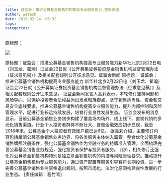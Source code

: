 ```yaml
---
title: 证监会：推进公募基金销售机构提高专业服务能力_重庆频道
author: wetech
date: 2019-02-24- 06:32
tags: 
categories: 
---
```

原标题：
<!-- more -->
                
<img align="center" border="0" src="http://p2.ifengimg.com/a/2016/0810/204c433878d5cf9size1_w16_h16.png" />
                
            
原标题：证监会：推进公募基金销售机构提高专业服务能力新华社北京2月22日电（刘玉龙、翟瀚）证监会22日就《公开募集证券投资基金销售机构监督管理办法（征求意见稿）》及相关配套规则公开征求意见。证监会新闻
原标题：
证监会：推进公募基金销售机构提高专业服务能力
新华社北京2月22日电（刘玉龙、翟瀚）证监会22日就《公开募集证券投资基金销售机构监督管理办法（征求意见稿）》及相关配套规则公开征求意见。
证监会新闻发言人高莉表示，本轮修订坚持问题和风险导向，以保护投资者合法权益为出发点和落脚点，坚守销售适当性、资金和交易安全底线要求，推进公募基金销售机构提高专业服务能力，提升内部控制和风险管理水平，促进行业长远持续发展，培育行业良性发展生态。
证监会发布的消息显示，目前公募基金销售业务初步构建了覆盖场内场外、线上线下、直销代销的多元化销售渠道。行业个人投资者群体不断壮大、普惠金融效应初步显现，截至2018年末，公募基金个人投资者有效账户数已达6亿。
据高莉介绍，主要修订内容包括厘清公募基金销售业务边界，将各类服务主体纳入监管。整合优化公募基金销售牌照注册条件，强化公募基金销售作为金融业务的持牌准入管理。全面梳理完善公募基金销售业务规范，强化投资者保护与投资者服务。
此外，相关修订还强化对公募基金销售机构特别是独立基金销售机构的内控与风险管理要求。推动提升公募基金销售机构专业服务能力，通过资产配置等服务引导客户长期投资。进一步完善公募基金销售业务资格退出机制，按照市场化、法治化原则构建良性发展的行业生态。
[责任编辑：程竹青]
            
